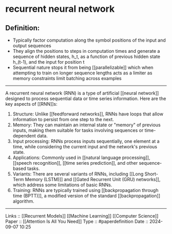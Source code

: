 # recurrent neural network

## Definition:

- Typically factor computation along the symbol positions of the input and output sequences
- They align the positions to steps in computation times and generate a sequence of hidden states, h_t, as a function of previous hidden state h_(t-1), and the input for position t
- Sequential nature stops it from being [[parallelizable]] which when attempting to train on longer sequence lengths acts as a limiter as memory constraints limit batching across examples

----------------------------------------------------------------------------
A recurrent neural network (RNN) is a type of artificial [[neural network]] designed to process sequential data or time series information. Here are the key aspects of [[RNN]]s:

1. Structure: Unlike [[feedforward networks]], RNNs have loops that allow information to persist from one step to the next.
2. Memory: They can maintain an internal state or "memory" of previous inputs, making them suitable for tasks involving sequences or time-dependent data.
3. Input processing: RNNs process inputs sequentially, one element at a time, while considering the current input and the network's previous state.
4. Applications: Commonly used in [[natural language processing]], [[speech recognition]], [[time series prediction]], and other sequence-based tasks.
5. Variants: There are several variants of RNNs, including [[Long Short-Term Memory (LSTM)]] and [[Gated Recurrent Unit (GRU) networks]], which address some limitations of basic RNNs.
6. Training: RNNs are typically trained using [[backpropagation through time (BPTT)]], a modified version of the standard [[backpropagation]] algorithm.
---
Links :: [[Recurrent Models]] [[Machine Learning]] [[Computer Science]]
Paper ::  [[Attention Is All You Need]]
Type :: #paperdefinition
Date :: 2024-09-07 10:25